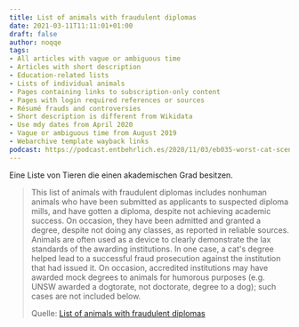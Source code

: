 ```yaml
---
title: List of animals with fraudulent diplomas
date: 2021-03-11T11:11:01+01:00
draft: false
author: noqqe
tags:
- All articles with vague or ambiguous time
- Articles with short description
- Education-related lists
- Lists of individual animals
- Pages containing links to subscription-only content
- Pages with login required references or sources
- Résumé frauds and controversies
- Short description is different from Wikidata
- Use mdy dates from April 2020
- Vague or ambiguous time from August 2019
- Webarchive template wayback links
podcast: https://podcast.entbehrlich.es/2020/11/03/eb035-worst-cat-scenario/
---
```


Eine Liste von Tieren die einen akademischen Grad besitzen.

> This list of animals with fraudulent diplomas includes nonhuman animals who
> have been submitted as applicants to suspected diploma mills, and have gotten
> a diploma, despite not achieving academic success.  On occasion, they have
> been admitted and granted a degree, despite not doing any classes, as reported
> in reliable sources. Animals are often used as a device to clearly demonstrate
> the lax standards of the awarding institutions. In one case, a cat's degree
> helped lead to a successful fraud prosecution against the institution that had
> issued it. On occasion, accredited institutions may have awarded mock degrees
> to animals for humorous purposes (e.g. UNSW awarded a dogtorate, not
> doctorate, degree to a dog); such cases are not included below.
>
> Quelle: [List of animals with fraudulent diplomas](https://en.wikipedia.org/wiki/List_of_animals_with_fraudulent_diplomas)
